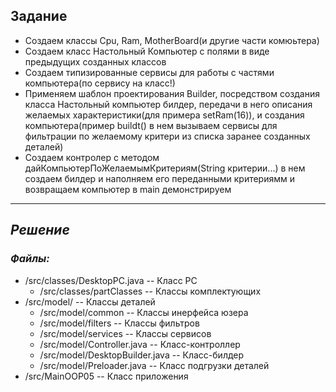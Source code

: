 ## Задание
* Создаем классы Cpu, Ram, MotherBoard(и другие части комюьтера)
* Создаем класс Настольный Компьютер с полями в виде предыдущих созданных классов
* Создаем типизированные сервисы для работы с частями компьютера(по сервису на класс!)
* Применяем шаблон проектирования Builder, посредством создания класса Настольный компьютер билдер, передачи в него описания желаемых характеристики(для примера setRam(16)), и создания компьютера(пример buildt() в нем вызываем сервисы для фильтрации по желаемому критери из списка заранее созданных деталей)
* Создаем контролер с методом дайКомпьютерПоЖелаемымКритериям(String критерии...)
в нем создаем билдер и наполняем его переданными критериямм и возвращаем компьютер
в main демонстрируем
___
## _Решение_
### _Файлы:_
* /src/classes/DesktopPC.java -- Класс PC
  * /src/classes/partClasses -- Классы комплектующих
* /src/model/ -- Классы деталей
  * /src/model/common -- Классы инерфейса юзера
  * /src/model/filters -- Классы фильтров
  * /src/model/services -- Классы сервисов
  * /src/model/Controller.java -- Класс-контроллер
  * /src/model/DesktopBuilder.java -- Класс-билдер
  * /src/model/Preloader.java -- Класс подгрузки деталей
* /src/MainOOP05 -- Класс приложения


